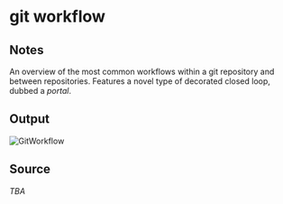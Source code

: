 # git workflow

## Notes

An overview of the most common workflows within a git repository and between repositories. Features a novel type of decorated closed loop, dubbed a *portal*.

## Output

![GitWorkflow](https://www.dropbox.com/s/fty7cahna4m8v2t/git_workflow.png?raw=1)

## Source

*TBA*
